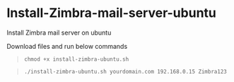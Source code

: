 # Install-Zimbra-mail-server-ubuntu
Install Zimbra mail server on ubuntu

Download files and run below commands

> `chmod +x install-zimbra-ubuntu.sh`

> `./install-zimbra-ubuntu.sh yourdomain.com 192.168.0.15 Zimbra123`
